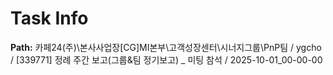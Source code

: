 # Task Info

**Path:** 카페24(주)\본사사업장\[CG]MI본부\고객성장센터\시너지그룹\PnP팀 / ygcho / [339771] 정례 주간 보고(그룹&팀 정기보고) _ 미팅 참석 / 2025-10-01_00-00-00

